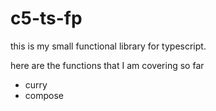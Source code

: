 # c5-ts-fp

this is my small functional library for typescript.

here are the functions that I am covering so far

- curry
- compose
